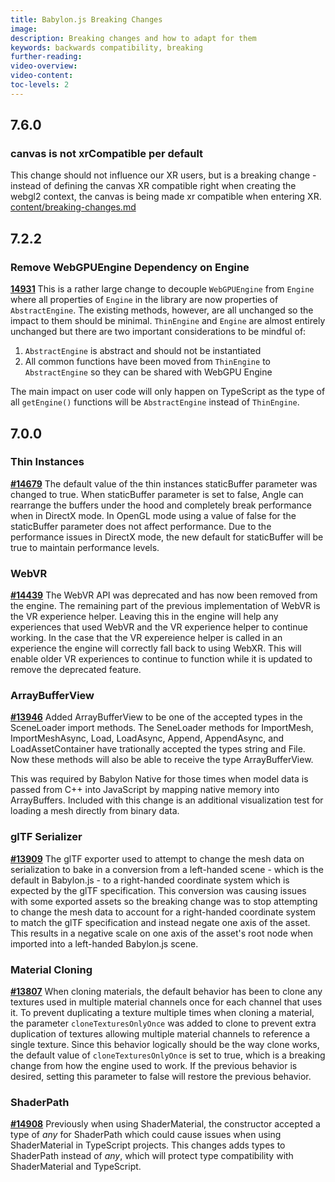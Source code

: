 ```yaml
---
title: Babylon.js Breaking Changes
image: 
description: Breaking changes and how to adapt for them
keywords: backwards compatibility, breaking
further-reading:
video-overview:
video-content:
toc-levels: 2
---
```


## 7.6.0

### canvas is not xrCompatible per default

This change should not influence our XR users, but is a breaking change - instead of defining the canvas XR compatible right when creating the webgl2 context, the canvas is being made xr compatible when entering XR.
[content/breaking-changes.md](https://github.com/BabylonJS/Babylon.js/pull/15027)

## 7.2.2

### Remove WebGPUEngine Dependency on Engine
**[14931](https://github.com/BabylonJS/Babylon.js/pull/14931)** 
This is a rather large change to decouple `WebGPUEngine` from `Engine` where all properties of `Engine` in the library are now properties of `AbstractEngine`. The existing methods, however, are all unchanged so the impact to them should be minimal. `ThinEngine` and `Engine` are almost entirely unchanged but there are two important considerations to be mindful of:
 
1. `AbstractEngine` is abstract and should not be instantiated
2. All common functions have been moved from `ThinEngine` to `AbstractEngine` so they can be shared with WebGPU Engine
 
The main impact on user code will only happen on TypeScript as the type of all `getEngine()` functions will be `AbstractEngine` instead of `ThinEngine`.  

## 7.0.0

### Thin Instances 
**[#14679](https://github.com/BabylonJS/Babylon.js/pull/14679)** The default value of the thin instances staticBuffer parameter was changed to true. When staticBuffer parameter is set to false, Angle can rearrange the buffers under the hood and completely break performance when in DirectX mode. In OpenGL mode using a value of false for the staticBuffer parameter does not affect performance. Due to the performance issues in DirectX mode, the new default for staticBuffer will be true to maintain performance levels. 

### WebVR 
**[#14439](https://github.com/BabylonJS/Babylon.js/pull/14439)** The WebVR API was deprecated and has now been removed from the engine. The remaining part of the previous implementation of WebVR is the VR experience helper. Leaving this in the engine will help any experiences that used WebVR and the VR experience helper to continue working. In the case that the VR expereience helper is called in an experience the engine will correctly fall back to using WebXR. This will enable older VR experiences to continue to function while it is updated to remove the deprecated feature.

### ArrayBufferView 
**[#13946](https://github.com/BabylonJS/Babylon.js/pull/13946)** Added ArrayBufferView to be one of the accepted types in the SceneLoader import methods. The SeneLoader methods for ImportMesh, ImportMeshAsync, Load, LoadAsync, Append, AppendAsync, and LoadAssetContainer have trationally accepted the types string and File. Now these methods will also be able to receive the type ArrayBufferView.

This was required by Babylon Native for those times when model data is passed from C++ into JavaScript by mapping native memory into ArrayBuffers. Included with this change is an additional visualization test for loading a mesh directly from binary data.

### glTF Serializer 
**[#13909](https://github.com/BabylonJS/Babylon.js/pull/13909)** The glTF exporter used to attempt to change the mesh data on serialization to bake in a conversion from a left-handed scene - which is the default in Babylon.js - to a right-handed coordinate system which is expected by the glTF specification.  This conversion was causing issues with some exported assets so the breaking change was to stop attempting to change the mesh data to account for a right-handed coordinate system to match the glTF specification and instead negate one axis of the asset. This results in a negative scale on one axis of the asset's root node when imported into a left-handed Babylon.js scene.

### Material Cloning
**[#13807](https://github.com/BabylonJS/Babylon.js/pull/13807)** When cloning materials, the default behavior has been to clone any textures used in multiple material channels once for each channel that uses it. To prevent duplicating a texture multiple times when cloning a material, the parameter `cloneTexturesOnlyOnce` was added to clone to prevent extra duplication of textures allowing multiple material channels to reference a single texture. Since this behavior logically should be the way clone works, the default value of `cloneTexturesOnlyOnce` is set to true, which is a breaking change from how the engine used to work. If the previous behavior is desired, setting this parameter to false will restore the previous behavior. 

### ShaderPath
**[#14908](https://github.com/BabylonJS/Babylon.js/pull/14908)** Previously when using ShaderMaterial, the constructor accepted a type of *any* for ShaderPath which could cause issues when using ShaderMaterial in TypeScript projects. This changes adds types to ShaderPath instead of *any*, which will protect type compatibility with ShaderMaterial and TypeScript.

